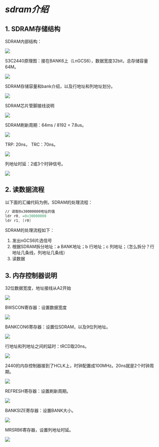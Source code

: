 # *sdram介绍*

## 1. SDRAM存储结构

SDRAM内部结构：

![](https://ding-aliyun.oss-cn-shenzhen.aliyuncs.com/s3c2440/10.1_sdram_logic.png)

S3C2440原理图：接在BANK6上（LnGCS6），数据宽度32bit，总存储容量64M。

![](https://ding-aliyun.oss-cn-shenzhen.aliyuncs.com/s3c2440/10.2_sdram_sch.png)

SDRAM存储容量和bank介绍，以及行地址和列地址划分。

![](https://ding-aliyun.oss-cn-shenzhen.aliyuncs.com/s3c2440/10.5_bank.png)

SDRAM芯片管脚接线说明

![](https://ding-aliyun.oss-cn-shenzhen.aliyuncs.com/s3c2440/10.6_sdram_pin.png)

SDRAM刷新周期：64ms / 8192 = 7.8us。

![](https://ding-aliyun.oss-cn-shenzhen.aliyuncs.com/s3c2440/10.10_sdram_refresh.png)

TRP: 20ns， TRC：70ns。

![](https://ding-aliyun.oss-cn-shenzhen.aliyuncs.com/s3c2440/10.11_sdram_trp.png)

列地址时延：2或3个时钟信号。

![](https://ding-aliyun.oss-cn-shenzhen.aliyuncs.com/s3c2440/10.14_sdram_latency.png)

## 2. 读数据流程

以下面的汇编代码为例，SDRAM的处理流程：

```asm
// 读取0x30000000地址的值
ldr r0, =0x30000000
ldr r1, [r0]
```

SDRAM的处理流程如下：

1. 发出nGCS6片选信号
2. 根据SDRAM拆分地址：a BANK地址；b 行地址；c 列地址；（怎么拆分？行地址几条线，列地址几条线）
3. 读数据

## 3. 内存控制器说明

32位数据宽度，地址接线从A2开始

![](https://ding-aliyun.oss-cn-shenzhen.aliyuncs.com/s3c2440/10.3_sdram_32bit.png)

BWSCON寄存器：设置数据宽度

![](https://ding-aliyun.oss-cn-shenzhen.aliyuncs.com/s3c2440/10.4_bwscon.png)

BANKCON6寄存器：设置位SDRAM，以及9位列地址。

![](https://ding-aliyun.oss-cn-shenzhen.aliyuncs.com/s3c2440/10.7_sdram_bankcon6.png)

行地址和列地址之间的延时：tRCD取20ns。

![](https://ding-aliyun.oss-cn-shenzhen.aliyuncs.com/s3c2440/10.8_sdram_trcd.png)

2440的内存控制器接到了HCLK上，时钟配置成100MHz。20ns就是2个时钟周期。

![](https://ding-aliyun.oss-cn-shenzhen.aliyuncs.com/s3c2440/10.9_sdram_hclk.png)

REFRESH寄存器：设置刷新周期。

![](https://ding-aliyun.oss-cn-shenzhen.aliyuncs.com/s3c2440/10.12_sdram_refresh.png)

BANKSIZE寄存器：设置BANK大小。

![](https://ding-aliyun.oss-cn-shenzhen.aliyuncs.com/s3c2440/10.13_sdram_banksize.png)

MRSRB6寄存器，设置列地址时延。

![](https://ding-aliyun.oss-cn-shenzhen.aliyuncs.com/s3c2440/10.15_sdram_letency.png)

